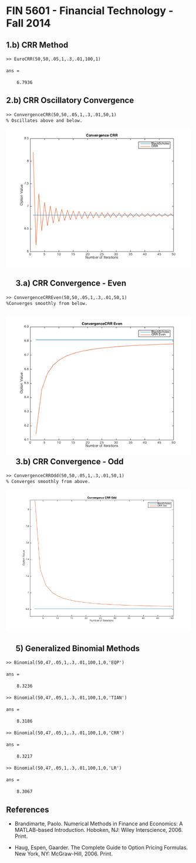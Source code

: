 FIN 5601 - Financial Technology - Fall 2014
===========================================


1.b) CRR Method
---------------

	>> EuroCRR(50,50,.05,1,.3,.01,100,1)

	ans =

		6.7936


2.b) CRR Oscillatory Convergence
--------------------------------

	>> ConvergenceCRR(50,50,.05,1,.3,.01,50,1)
	% Oscillates above and below.
![ConvergenceCRR](https://raw.githubusercontent.com/matthewfieger/fin_5601/master/ConvergenceCRR.png)

 
3.a) CRR Convergence - Even
---------------------------

	>> ConvergenceCRREven(50,50,.05,1,.3,.01,50,1)
	%Converges smoothly from below.
![ConvergenceCRREven](https://raw.githubusercontent.com/matthewfieger/fin_5601/master/ConvergenceCRREven.png)
 
3.b) CRR Convergence - Odd
--------------------------

	>> ConvergenceCRROdd(50,50,.05,1,.3,.01,50,1)
	% Converges smoothly from above.
![ConvergenceCRROdd](https://raw.githubusercontent.com/matthewfieger/fin_5601/master/ConvergenceCRROdd.png)

 
5) Generalized Binomial Methods
-------------------------------

	>> Binomial(50,47,.05,1,.3,.01,100,1,0,'EQP')

	ans =

		8.3236

	>> Binomial(50,47,.05,1,.3,.01,100,1,0,'TIAN')

	ans =

		8.3186

	>> Binomial(50,47,.05,1,.3,.01,100,1,0,'CRR')

	ans =

		8.3217

	>> Binomial(50,47,.05,1,.3,.01,100,1,0,'LR')

	ans =

		8.3067

References
----------
* Brandimarte, Paolo. Numerical Methods in Finance and Economics: A MATLAB-based Introduction. Hoboken, NJ: Wiley Interscience, 2006. Print.

* Haug, Espen, Gaarder. The Complete Guide to Option Pricing Formulas. New York, NY: McGraw-Hill, 2006. Print.


